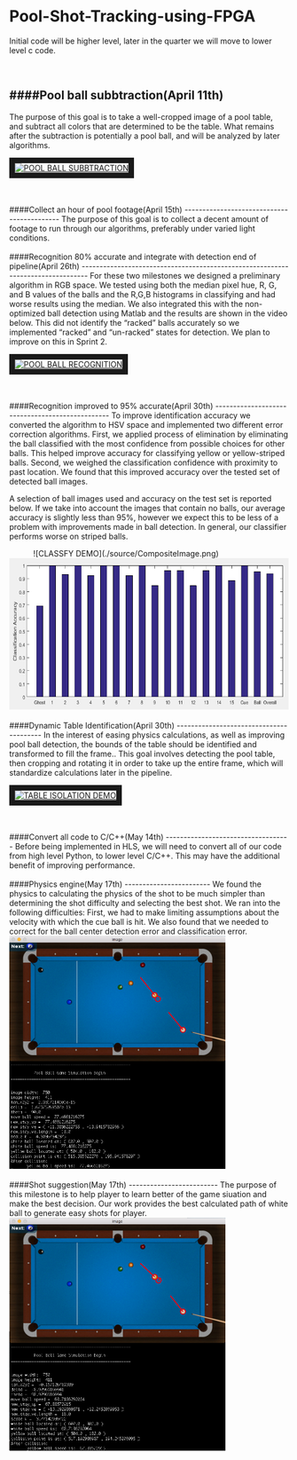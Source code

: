 Pool-Shot-Tracking-using-FPGA
===============================
Initial code will be higher level, later in the quarter we will move to lower level c code.

<html><br></html>

####Pool ball subbtraction(April 11th)
--------------------------------------
The purpose of this goal is to take a well-cropped image of a pool table, and subtract all colors that are determined to be the table. What remains after the subtraction is potentially a pool ball, and will be analyzed by later algorithms.

<a href="https://www.youtube.com/watch?v=DhBfrnDcqEQ"
target="_blank"><img src="http://img.youtube.com/vi/DhBfrnDcqEQ/0.jpg" 
alt="POOL BALL SUBBTRACTION" width="360" height="270" border="10" /></a>

<html><br><br></html>
####Collect an hour of pool footage(April 15th)
-------------------------------------------
The purpose of this goal is to collect a decent amount of footage to run through our algorithms, preferably under varied light conditions.

<html><br><br></html>
####Recognition 80% accurate and integrate with detection end of pipeline(April 26th)
--------------------------------------------------------------------------------
For these two milestones we designed a preliminary algorithm in RGB space. We tested using both the median pixel hue, R, G, and B values of the balls and the R,G,B histograms in classifying and had worse results using the median. We also integrated this with the non-optimized ball detection using Matlab and the results are shown in the video below. This did not identify the “racked” balls accurately so we implemented “racked” and “un-racked” states for detection. We plan to improve on this in Sprint 2.

<a href="https://www.youtube.com/watch?v=HbJJNquY9z8"
target="_blank"><img src="http://img.youtube.com/vi/HbJJNquY9z8/0.jpg" 
alt="POOL BALL RECOGNITION" width="360" height="270" border="10" /></a>

<html><br><br></html>
####Recognition improved to 95% accurate(April 30th)
------------------------------------------------
To improve identification accuracy we converted the algorithm to HSV space and implemented two different error correction algorithms. First, we applied process of elimination by eliminating the ball classified with the most confidence from possible choices for other balls. This helped improve accuracy for classifying yellow or yellow-striped balls. Second, we weighed the classification confidence with proximity to past location. We found that this improved accuracy over the tested set of detected ball images.

A selection of ball images used and accuracy on the test set is reported below. If we take into account the images that contain no balls, our average accuracy is slightly less than 95%, however we expect this to be less of a problem with improvements made in ball detection. In general, our classifier performs worse on striped balls.

<html> &nbsp;&nbsp;&nbsp;&nbsp;&nbsp;&nbsp;&nbsp;&nbsp;&nbsp;&nbsp; </html> ![CLASSFY DEMO](./source/CompositeImage.png)  <html> &nbsp;&nbsp;&nbsp;&nbsp;&nbsp;&nbsp;&nbsp;&nbsp;&nbsp;&nbsp;&nbsp;&nbsp;&nbsp;&nbsp; </html>  <img src="./source/DemoClassificationAccuracy.png" alt="CLASSFT DEMO" width="606.8" height="273" />

<html><br><br></html>
####Dynamic Table Identification(April 30th)
----------------------------------------
In the interest of easing physics calculations, as well as improving pool ball detection, the bounds of the table should be identified and transformed to fill the frame.. This goal involves detecting the pool table, then cropping and rotating it in order to take up the entire frame, which will standardize calculations later in the pipeline.

<a href="https://www.youtube.com/watch?v=-fDlGlp3wvo"
target="_blank"><img src="http://img.youtube.com/vi/-fDlGlp3wvo/0.jpg" 
alt="TABLE ISOLATION DEMO" width="360" height="270" border="10" /></a>

<html><br><br></html>
####Convert all code to C/C++(May 14th)
-----------------------------------
Before being implemented in HLS, we will need to convert all of our code from high level Python, to lower level C/C++. This may have the additional benefit of improving performance.

<html><br><br></html>
####Physics engine(May 17th)
------------------------
We found the physics to calculating the physics of the shot to be much simpler than determining the shot difficulty and selecting the best shot. We ran into the following difficulties: First, we had to make limiting assumptions about the velocity with which the cue ball is hit. We also found that we needed to correct for the ball center detection error and classification error.

<img src="./source/collision_demo.png" width="389.9" height="420">

<html><br><br></html>
####Shot suggestion(May 17th)
-------------------------
The purpose of this milestone is to help player to learn better of the game siuation and make the best decision. Our work provides the best calculated path of white ball to generate easy shots for player.

<img src="./source/shot_suggestion.png" width="389.9" height="420">


